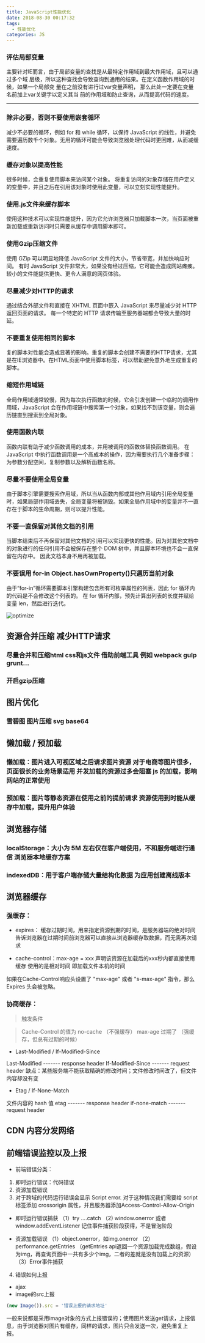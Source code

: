 ```yaml
---
title: JavaScript性能优化
date: 2018-08-30 00:17:32
tags:
  - 性能优化
categories: JS
---
```


### 评估局部变量
主要针对IE而言，由于局部变量的查找是从最特定作用域到最大作用域，且可以通过多个域
层级，所以这种查找会导致查询到通用的结果。在定义函数作用域的时候，如果一个局部变
量在之前没有进行过var变量声明， 那么此处一定要在变量名前加上var关键字以定义其当
前的作用域和防止查询，从而提高代码的速度。

---
<!--more-->

### 除非必要，否则不要使用嵌套循环
减少不必要的循环，例如 for 和 while 循环，以保持 JavaScript 的线性，并避免需要遍历数千个对象。无用的循环可能会导致浏览器处理代码时更困难，从而减缓速度。

### 缓存对象以提高性能
很多时候，会重复使用脚本来访问某个对象。 将重复访问的对象存储在用户定义的变量中，并且之后在引用该对象时使用此变量，可以立刻实现性能提升。

### 使用.js文件来缓存脚本
使用这种技术可以实现性能提升，因为它允许浏览器只加载脚本一次，当页面被重新加载或重新访问时只需要从缓存中调用脚本即可。

### 使用Gzip压缩文件
使用 GZip 可以明显地降低 JavaScript 文件的大小，节省带宽，并加快响应时间。 有时 JavaScript 文件非常大，如果没有经过压缩，它可能会造成网站瘫痪。较小的文件能提供更快、更令人满意的网页体验。

### 尽量减少对HTTP的请求
通过结合外部文件和直接在 XHTML 页面中嵌入 JavaScript 来尽量减少对 HTTP 返回页面的请求。 每一个特定的 HTTP 请求传输至服务器端都会导致大量的时延。

### 不要重复使用相同的脚本
复的脚本对性能会造成显著的影响。重复的脚本会创建不需要的HTTP请求，尤其是在IE浏览器中。在HTML页面中使用脚本标签，可以帮助避免意外地生成重复的脚本。

### 缩短作用域链
全局作用域通常较慢，因为每次执行函数的时候，它会引发创建一个临时的调用作用域，JavaScript 会在作用域链中搜索第一个对象，如果找不到该变量，则会遍历链直到搜索到全局对象。

### 使用函数内联
函数内联有助于减少函数调用的成本，并用被调用的函数体替换函数调用。 在 JavaScript 中执行函数调用是一个高成本的操作，因为需要执行几个准备步骤：为参数分配空间，复制参数以及解析函数名称。

### 尽量不要使用全局变量
由于脚本引擎需要搜索作用域，所以当从函数内部或其他作用域内引用全局变量时，如果局部作用域丢失，全局变量将被销毁。如果全局作用域中的变量并不一直存在于脚本的生命周期，则可以提升性能。

### 不要一直保留对其他文档的引用
当脚本结束后不再保留对其他文档的引用可以实现更快的性能。因为对其他文档中的对象进行的任何引用不会被保存在整个 DOM 树中，并且脚本环境也不会一直保留在内存中。 因此文档本身不用再被加载。

### 不要误用 for-in Object.hasOwnProperty()只遍历当前对象
由于“for-in”循环需要脚本引擎构建包含所有可枚举属性的列表，因此 for 循环内的代码是不会修改这个列表的。 在 for 循环内部，预先计算出列表的长度并赋给变量 len，然后进行迭代。

![optimize](http://cdn.mydearest.cn/blog/images/optimize.png)

## 资源合并压缩 减少HTTP请求
### 尽量合并和压缩html css和js文件 借助前端工具 例如 webpack gulp grunt...
### 开启gzip压缩


## 图片优化
### 雪碧图 图片压缩 svg base64


## 懒加载 / 预加载
### 懒加载：图片进入可视区域之后请求图片资源 对于电商等图片很多，页面很长的业务场景适用 并发加载的资源过多会阻塞 js 的加载，影响网站的正常使用
### 预加载：图片等静态资源在使用之前的提前请求 资源使用到时能从缓存中加载，提升用户体验

## 浏览器存储
### localStorage：大小为 5M 左右仅在客户端使用，不和服务端进行通信 浏览器本地缓存方案
### indexedDB：用于客户端存储大量结构化数据 为应用创建离线版本

## 浏览器缓存
### 强缓存：

- expires：
缓存过期时间，用来指定资源到期的时间，是服务器端的绝对时间
告诉浏览器在过期时间前浏览器可以直接从浏览器缓存取数据，而无需再次请求

- cache-control：max-age = xxx
声明该资源在加载后的xxx秒内都直接使用缓存 使用的是相对时间 即加载文件本机的时间

如果在Cache-Control响应头设置了 "max-age" 或者 "s-max-age" 指令，那么 Expires 头会被忽略。


### 协商缓存：

> 触发条件

> Cache-Control 的值为 no-cache （不强缓存）
> max-age 过期了 （强缓存，但总有过期的时候）

- Last-Modified / If-Modified-Since

Last-Modified ------- response header
If-Modified-Since ------- request header
缺点：某些服务端不能获取精确的修改时间；文件修改时间改了，但文件内容却没有变

- Etag / If-None-Match

文件内容的 hash 值
etag ------- response header
if-none-match ------- request header

## CDN 内容分发网络

## 前端错误监控以及上报
- 前端错误分类：

1. 即时运行错误：代码错误
2. 资源加载错误
3. 对于跨域的代码运行错误会显示 Script error. 对于这种情况我们需要给 script 标签添加 crossorigin 属性，并且服务器添加Access-Control-Allow-Origin

- 即时运行错误捕获
（1）try ....catch
（2) window.onerror 或者 window.addEventListener 记住事件捕获阶段获得，不是冒泡阶段


- 资源加载错误
（1）object.onerror，如img.onerror
（2）performance.getEntries （getEntries api返回一个资源加载完成数组，假设为img，再查询页面中一共有多少个img，二者的差就是没有加载上的资源）
（3）Error事件捕获

4. 错误如何上报
- ajax
- image的src上报
```js
(new Image()).src = '错误上报的请求地址'
```

一般来说都是采用image对象的方式上报错误的；使用图片发送get请求，上报信息，由于浏览器对图片有缓存，同样的请求，图片只会发送一次，避免重复上
报。